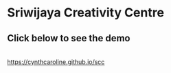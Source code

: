 # Sriwijaya Creativity Centre

## Click below to see the demo
<br> https://cynthcaroline.github.io/scc

